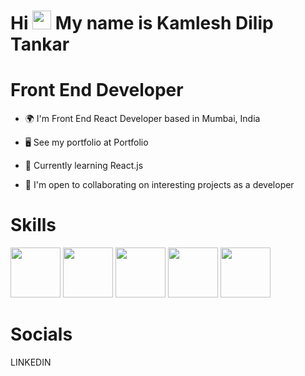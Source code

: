 # Hi <img src="https://github.com/kamlesh2729/Kamleshdev/assets/86886692/bc5e2451-875a-4532-915c-22ed054635d4" width="30" height="30" /> My name is Kamlesh Dilip Tankar

#  Front End Developer

* 🌍  I'm Front End React Developer based in Mumbai, India

* 🖥️  See my portfolio at Portfolio

* 🧠  Currently learning React.js

* 🤝  I'm open to collaborating on interesting projects as a developer

# Skills
<img src="https://github.com/kamlesh2729/Kamleshdev/assets/86886692/9edfb64e-ffa8-4476-8023-6044cc8b89a2" width="80" height="80" />   
<img src="https://github.com/kamlesh2729/Kamleshdev/assets/86886692/0d2d4208-8c26-4e71-b9d7-56cfc628ea48" width="80" height="80" />    
<img src="https://github.com/kamlesh2729/Kamleshdev/assets/86886692/de5cd59e-e7c5-4c5e-b02d-ebb9614c87e5" width="80" height="80" />    
<img src="https://github.com/kamlesh2729/Kamleshdev/assets/86886692/593937f8-1fa1-45dc-bde6-8fc8acb163da" width="80" height="80" />    
<img src="https://github.com/kamlesh2729/Kamleshdev/assets/86886692/44be262c-0586-41d4-a0eb-6c078f1998da" width="80" height="80" />    
   


# Socials

LINKEDIN 
